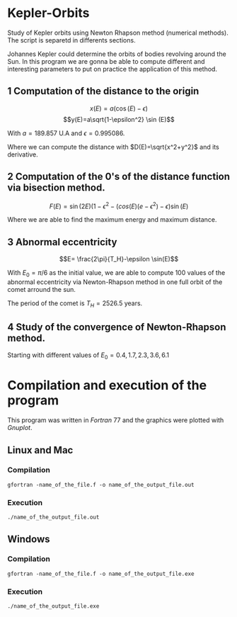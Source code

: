 # Kepler-Orbits
Study of Kepler orbits using Newton Rhapson method (numerical methods). The script is separetd in differents sections.

Johannes Kepler could determine the orbits of bodies revolving around the Sun. In this program we are gonna be able to compute different and interesting parameters to put on practice the application of this method.

## 1 Computation of the distance to the origin


$$x(E) = a(\cos(E) -\epsilon)$$  $$y(E)=a\sqrt{1-\epsilon^2} \sin (E)$$


With $a=189.857$ U.A and $\epsilon= 0.995086$.

Where we can compute the distance with $D(E)=\sqrt{x^2+y^2}$ and its derivative.

## 2 Computation of the 0's of the distance function via bisection method.

$$F(E)=\sin(2E)(1-\epsilon^2 -(cos(E)(e-\epsilon^2)-\epsilon)\sin(E)$$

Where we are able to find the maximum energy and maximum distance.

## 3 Abnormal eccentricity

$$E= \frac{2\pi}{T_H}-\epsilon \sin(E)$$

With $E_0=\pi/6$ as the initial value, we are able to compute 100 values of the abnormal eccentricity via Newton-Rhapson method in one full orbit of the comet arround the sun.

The period of the comet is $T_H= 2526.5$ years.

## 4 Study of the convergence of Newton-Rhapson method.

Starting with different values of $E_0= 0.4,1.7,2.3,3.6,6.1$

# Compilation and execution of the program
This program was written in _Fortran_ 77 and the graphics were plotted with _Gnuplot_.
## Linux and Mac
### Compilation

```
gfortran -name_of_the_file.f -o name_of_the_output_file.out
```
### Execution
```
./name_of_the_output_file.out
```

## Windows
### Compilation
```
gfortran -name_of_the_file.f -o name_of_the_output_file.exe
```
### Execution
```
./name_of_the_output_file.exe
```
